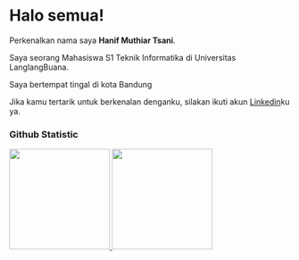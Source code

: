 # Halo semua! 

Perkenalkan nama saya **Hanif Muthiar Tsani**.<br>

Saya seorang Mahasiswa S1 Teknik Informatika di Universitas LanglangBuana.<br>

Saya bertempat tingal di kota Bandung

Jika kamu tertarik untuk berkenalan denganku, silakan ikuti akun [Linkedin](https://www.linkedin.com/in/hanif-muthiar-tsani-843629285/)ku ya.

### Github Statistic
<p align="left">
<a href="https://github.com/HanifMuthiarT">
  <img height="180em" src="https://github-readme-stats-eight-theta.vercel.app/api?username=penuliscode&show_icons=true&theme=algolia&include_all_commits=true&count_private=true"/>
  <img height="180em" src="https://github-readme-stats-eight-theta.vercel.app/api/top-langs/?username=penuliscode&layout=compact&layout=compact&theme=algolia"/>
</a>
</p>
